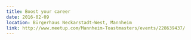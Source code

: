 ```yaml
---
title: Boost your career
date: 2016-02-09
location: Bürgerhaus Neckarstadt-West, Mannheim
link: http://www.meetup.com/Mannheim-Toastmasters/events/228639437/
---
```

